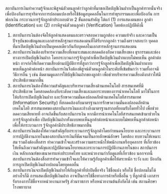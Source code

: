 สถาบันการเงินทำความรู้จักและพิสูจน์ตัวตนลูกค้าว่าลูกค้าที่มาขอเปิดบัญชีเงินฝากเป็นลูกค้ารายนั้นจริง
เพื่อป้องกันการทุจริตจากการปลอมแปลงหรือใช้ข้อมูลบุคคลอื่นในการทำธุรกรรมและเพื่อป้องกัน
การฟอกเงิน
กระบวนการรู้จักลูกค้าประกอบด้วย 2 ขั้นตอนสำคัญ ได้แก่ (1) การแสดงตนของ
ลูกค้า (Identification) และ (2) การพิสูจน์ตัวตนลูกค้า (Verification) โดยต้องปฏิบัติดังนี้
1) สถาบันการเงินต้องจัดให้ลูกค้าแสดงตนและตรวจสอบความถูกต้อง ความแท้จริง
และความเป็นปัจจุบันของข้อมูลและเอกสารหลักฐานการแสดงตนที่ได้รับจากลูกค้า รวมถึงตรวจสอบว่า
บุคคลที่มาเปิดบัญชีเงินฝากเป็นบุคคลเดียวกันกับบุคคลในเอกสารหลักฐานการแสดงตน
2) สถาบันการเงินต้องบริหารความเสี่ยงที่เหมาะสมและสอดคล้องกับความเสี่ยงของ
ธุรกรรมและช่องทางการเปิดบัญชีเงินฝาก โดยกระบวนการรู้จักลูกค้าเพื่อเปิดบัญชีเงินฝากแบบไม่พบเห็น
ลูกค้าต่อหน้า อาจก่อให้เกิดความเสี่ยงด้านปฏิบัติการที่สูงกว่าการรู้จักลูกค้าเพื่อเปิดบัญชีเงินฝากแบบ
พบเห็นลูกค้าต่อหน้า สถาบันการเงินจึงต้องพิสูจน์ตัวตนลูกค้าในระดับที่เข้มข้นกว่า รวมทั้งอาจมี
วิธีการอื่น ๆ เช่น ติดตามดูแลการใช้บัญชีเงินฝากของลูกค้า เพื่อช่วยบริหารความเสี่ยงดังกล่าวให้มี
ประสิทธิภาพมากขึ้น
3) สถาบันการเงินต้องให้ความสำคัญและบริหารความเสี่ยงด้านเทคโนโลยี
สารสนเทศที่มีประสิทธิภาพ โดยสอดคล้องกับระดับความเสี่ยงและผลกระทบของการนำเทคโนโลยี
มาใช้ในการให้บริการเปิดบัญชีเงินฝาก และรักษาความมั่นคงปลอดภัยด้านเทคโนโลยีสารสนเทศ
(Information Security) ที่สอดคล้องกับมาตรฐานการรักษาความมั่นคงปลอดภัยด้านเทคโนโลยี
สารสนเทศของสถาบันการเงินและอ้างอิงมาตรฐานสากลที่ยอมรับโดยทั่วไป เพื่อช่วยลดความเสียหายที่
อาจเกิดขึ้นกับสถาบันการเงิน หากมีการนำเทคโนโลยีสารสนเทศเข้ามาช่วยในการรู้จักลูกค้าเพื่อ
เปิดบัญชีเงินฝากทั้งแบบพบเห็นลูกค้าต่อหน้าและแบบไม่พบเห็นลูกค้าต่อหน้า เพื่อให้กระบวนการ
รู้จักลูกค้ามีประสิทธิภาพมากขึ้น
4) สถาบันการเงินต้องให้ความสำคัญกับกระบวนการรู้จักลูกค้าโดยกำหนดนโยบาย
และกระบวนการการปฏิบัติงานภายในของสถาบันการเงินที่ชัดเจนเป็นลายลักษณ์อักษร โดยต้อง
ทบทวนให้เหมาะสม รวมถึงต้องสื่อสาร ทำความเข้าใจและสร้างความตระหนักให้พนักงานหรือบุคลากร
ที่เกี่ยวข้องให้เห็นถึงความสำคัญและปฏิบัติตามนโยบายและกระบวนการปฏิบัติงานภายในของ
สถาบันการเงิน หลักเกณฑ์ของธนาคารแห่งประเทศไทย และหน่วยงานกำกับดูแลที่เกี่ยวข้อง
นอกจากนี้ สถาบันการเงินต้องสื่อสารทำความเข้าใจและให้ความรู้กับลูกค้าเพื่อให้ตระหนัก ระวัง และ
ป้องกันการถูกเปิดบัญชีเงินฝากปลอมโดยบุคคลอื่น
5) สถาบันการเงินจะเปิดบัญชีเงินฝากให้กับลูกค้าที่ปกปิดชื่อจริง ใช้ชื่อแฝง หรือใช้
ชื่อปลอมไม่ได้ อย่างไรก็ดี การแสดงชื่อบัญชีเงินฝาก อาจเป็นการใช้ชื่อทางการค้าหรือชื่ออื่น ๆ ที่ลูกค้ามี
เอกสารรับรองการใช้ชื่อจากหน่วยงานภาครัฐ ส่วนราชการ หรือหน่วยงานต้นสังกัดได้ เช่น สถานศึกษา
โรงพยาบาล
